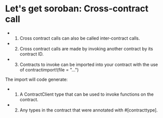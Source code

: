 # Let's get soroban: Cross-contract call


- 1. Cross contract calls can also be called inter-contract calls.
- 2. Cross contract calls are made by invoking another contract by its contract ID.
- 3. Contracts to invoke can be imported into your contract with the use of contractimport!(file = "...")


The import will code generate:

- 1. A ContractClient type that can be used to invoke functions on the contract.
- 2. Any types in the contract that were annotated with #[contracttype].